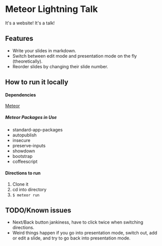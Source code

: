 # Meteor Lightning Talk

It's a website! It's a talk!

## Features

- Write your slides in markdown.
- Switch between edit mode and presentation mode on the fly (theoretically).
- Reorder slides by changing their slide number.

## How to run it locally

#### Dependencies

[Meteor](http://www.meteor.com)

##### Meteor Packages in Use
- standard-app-packages
- autopublish
- insecure
- preserve-inputs
- showdown
- bootstrap
- coffeescript

#### Directions to run
1. Clone it
1. cd into directory
1. `$ meteor run`

## TODO/Known issues
- Next/Back button jankiness, have to click twice when switching directions.
- Weird things happen if you go into presentation mode, switch out, add or edit a slide, and try to go back into presentation mode.

